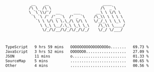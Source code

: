 <div align="center">
<pre><code>
 __    __                        ____      
/\ \  /\ \                      /\  _`\    
\ `\`\\/'/  __      ___       __\ \ \/\ \  
 `\ `\ /' /'__`\  /' _ `\    /\_\\ \ \ \ \ 
   `\ \ \/\ \ \.\_/\ \/\ \   \/_/_\ \ \_\ \
     \ \_\ \__/.\_\ \_\ \_\    /\_\\ \____/
      \/_/\/__/\/_/\/_/\/_/    \/_/ \/___/ 
                                           

</code></pre>

<!--START_SECTION:waka-->

```txt
TypeScript   9 hrs 59 mins   OOOOOOOOOOOOOOOOOo.......   69.73 %
JavaScript   3 hrs 52 mins   OOOOOO0..................   27.09 %
JSON         11 mins         o........................   01.33 %
SourceMap    5 mins          .........................   00.65 %
Other        4 mins          .........................   00.56 %
```

<!--END_SECTION:waka-->
